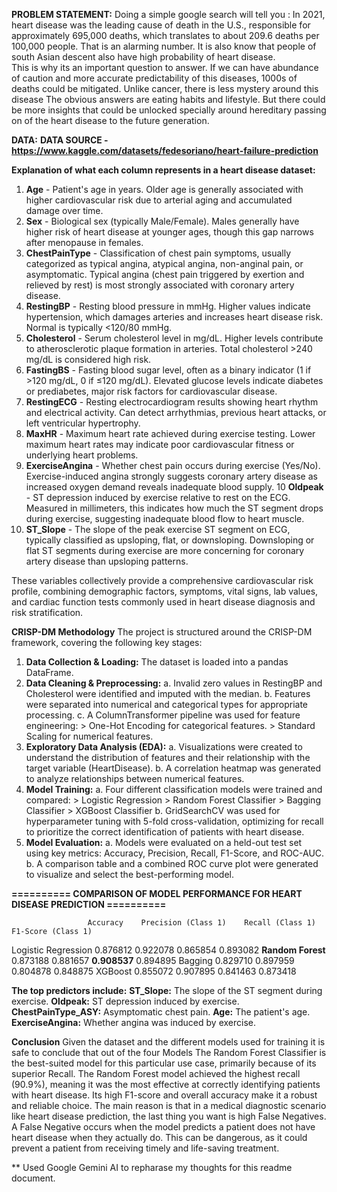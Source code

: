 **PROBLEM STATEMENT:**
Doing a simple google search will tell you : In 2021, heart disease was the leading cause of death in the U.S., responsible for approximately 695,000 deaths, which translates to about 209.6 deaths per 100,000 people. That is an alarming number. It is also know that people of south Asian descent also have high probability of heart disease.  
This is why its an important question to answer. If we can have abundance of caution and more accurate predictability of this diseases, 1000s of deaths could be mitigated. Unlike cancer, there is less mystery around this disease The obvious answers are eating habits and lifestyle. But there could be more insights that could be unlocked specially around hereditary passing on of the heart disease to the future generation. 

**DATA:**
**DATA SOURCE - https://www.kaggle.com/datasets/fedesoriano/heart-failure-prediction**

**Explanation of what each column represents in a heart disease dataset:**
1. **Age** - Patient's age in years. Older age is generally associated with higher cardiovascular risk due to arterial aging and accumulated damage over time.
2. **Sex** - Biological sex (typically Male/Female). Males generally have higher risk of heart disease at younger ages, though this gap narrows after menopause in females.
3. **ChestPainType** - Classification of chest pain symptoms, usually categorized as typical angina, atypical angina, non-anginal pain, or asymptomatic. Typical angina (chest pain triggered by exertion and relieved by rest) is most strongly associated with coronary artery disease.
4. **RestingBP** - Resting blood pressure in mmHg. Higher values indicate hypertension, which damages arteries and increases heart disease risk. Normal is typically <120/80 mmHg.
5. **Cholesterol** - Serum cholesterol level in mg/dL. Higher levels contribute to atherosclerotic plaque formation in arteries. Total cholesterol >240 mg/dL is considered high risk.
6. **FastingBS** - Fasting blood sugar level, often as a binary indicator (1 if >120 mg/dL, 0 if ≤120 mg/dL). Elevated glucose levels indicate diabetes or prediabetes, major risk factors for cardiovascular disease.
7. **RestingECG** - Resting electrocardiogram results showing heart rhythm and electrical activity. Can detect arrhythmias, previous heart attacks, or left ventricular hypertrophy.
8. **MaxHR** - Maximum heart rate achieved during exercise testing. Lower maximum heart rates may indicate poor cardiovascular fitness or underlying heart problems.
9. **ExerciseAngina** - Whether chest pain occurs during exercise (Yes/No). Exercise-induced angina strongly suggests coronary artery disease as increased oxygen demand reveals inadequate blood supply.
10 **Oldpeak** - ST depression induced by exercise relative to rest on the ECG. Measured in millimeters, this indicates how much the ST segment drops during exercise, suggesting inadequate blood flow to heart muscle.
11. **ST_Slope** - The slope of the peak exercise ST segment on ECG, typically classified as upsloping, flat, or downsloping. Downsloping or flat ST segments during exercise are more concerning for coronary artery disease than upsloping patterns.

These variables collectively provide a comprehensive cardiovascular risk profile, combining demographic factors, symptoms, vital signs, lab values, and cardiac function tests commonly used in heart disease diagnosis and risk stratification.

**CRISP-DM Methodology**
The project is structured around the CRISP-DM framework, covering the following key stages:

1. **Data Collection & Loading:** The dataset is loaded into a pandas DataFrame.
2. **Data Cleaning & Preprocessing:**
   a. Invalid zero values in RestingBP and Cholesterol were identified and imputed with the median.
   b. Features were separated into numerical and categorical types for appropriate processing.
   c. A ColumnTransformer pipeline was used for feature engineering:
        > One-Hot Encoding for categorical features.
        > Standard Scaling for numerical features.
3. **Exploratory Data Analysis (EDA):**
   a. Visualizations were created to understand the distribution of features and their relationship with the target variable (HeartDisease).
   b. A correlation heatmap was generated to analyze relationships between numerical features.
4. **Model Training:**
   a. Four different classification models were trained and compared:
        > Logistic Regression
        > Random Forest Classifier
        > Bagging Classifier
        > XGBoost Classifier
   b. GridSearchCV was used for hyperparameter tuning with 5-fold cross-validation, optimizing for recall to prioritize the correct identification of patients with heart disease.
5. **Model Evaluation:**
   a. Models were evaluated on a held-out test set using key metrics: Accuracy, Precision, Recall, F1-Score, and ROC-AUC.
   b. A comparison table and a combined ROC curve plot were generated to visualize and select the best-performing model.

**========== COMPARISON OF MODEL PERFORMANCE FOR HEART DISEASE PREDICTION ==========**

                     Accuracy	 Precision (Class 1)	Recall (Class 1)	F1-Score (Class 1)
Logistic Regression	 0.876812	 0.922078	          0.865854	         0.893082
**Random Forest**	       0.873188	 0.881657	          **0.908537**	         0.894895
Bagging	             0.829710	 0.897959	          0.804878	         0.848875
XGBoost	             0.855072	 0.907895	          0.841463	         0.873418

**The top predictors include:**
**ST_Slope:** The slope of the ST segment during exercise.
**Oldpeak:** ST depression induced by exercise.
**ChestPainType_ASY:** Asymptomatic chest pain.
**Age:** The patient's age.
**ExerciseAngina:** Whether angina was induced by exercise.

**Conclusion**
Given the dataset and the different models used for training it is safe to conclude that out of the four Models The Random Forest Classifier is the best-suited model for this particular use case, primarily because of its superior Recall. The Random Forest model achieved the highest recall (90.9%), meaning it was the most effective at correctly identifying patients with heart disease. Its high F1-score and overall accuracy make it a robust and reliable choice. The main reason is that in a medical diagnostic scenario like heart disease prediction, the last thing you want is high False Negatives. A False Negative occurs when the model predicts a patient does not have heart disease when they actually do. This can be dangerous, as it could prevent a patient from receiving timely and life-saving treatment.


** Used Google Gemini AI to repharase my thoughts for this readme document.
